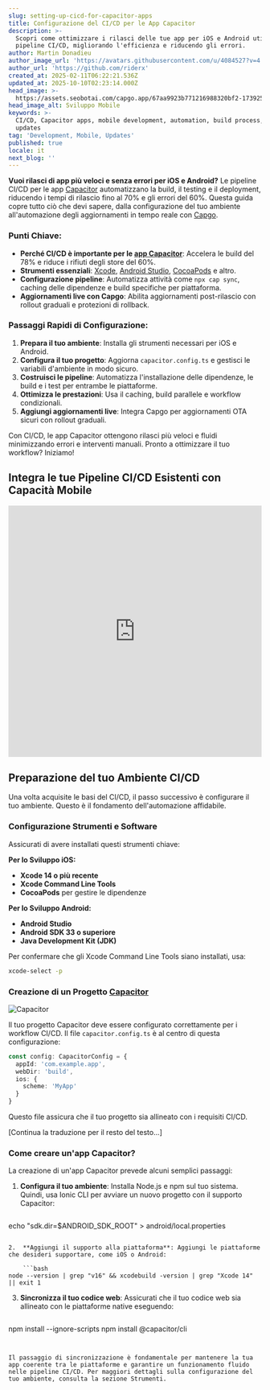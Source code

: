 ```yaml
---
slug: setting-up-cicd-for-capacitor-apps
title: Configurazione del CI/CD per le App Capacitor
description: >-
  Scopri come ottimizzare i rilasci delle tue app per iOS e Android utilizzando
  pipeline CI/CD, migliorando l'efficienza e riducendo gli errori.
author: Martin Donadieu
author_image_url: 'https://avatars.githubusercontent.com/u/4084527?v=4'
author_url: 'https://github.com/riderx'
created_at: 2025-02-11T06:22:21.536Z
updated_at: 2025-10-10T02:23:14.000Z
head_image: >-
  https://assets.seobotai.com/capgo.app/67aa9923b771216988320bf2-1739254956493.jpg
head_image_alt: Sviluppo Mobile
keywords: >-
  CI/CD, Capacitor apps, mobile development, automation, build process, live
  updates
tag: 'Development, Mobile, Updates'
published: true
locale: it
next_blog: ''
---
```

**Vuoi rilasci di app più veloci e senza errori per iOS e Android?** Le pipeline CI/CD per le app [Capacitor](https://capacitorjs.com/) automatizzano la build, il testing e il deployment, riducendo i tempi di rilascio fino al 70% e gli errori del 60%. Questa guida copre tutto ciò che devi sapere, dalla configurazione del tuo ambiente all'automazione degli aggiornamenti in tempo reale con [Capgo](https://capgo.app/).

### Punti Chiave:

- **Perché CI/CD è importante per le [app Capacitor](https://capgo.app/blog/capacitor-comprehensive-guide/)**: Accelera le build del 78% e riduce i rifiuti degli store del 60%.
- **Strumenti essenziali**: [Xcode](https://developer.apple.com/xcode/), [Android Studio](https://developer.android.com/studio), [CocoaPods](https://cocoapods.org/) e altro.
- **Configurazione pipeline**: Automatizza attività come `npx cap sync`, caching delle dipendenze e build specifiche per piattaforma.
- **Aggiornamenti live con Capgo**: Abilita aggiornamenti post-rilascio con rollout graduali e protezioni di rollback.

### Passaggi Rapidi di Configurazione:

1. **Prepara il tuo ambiente**: Installa gli strumenti necessari per iOS e Android.
2. **Configura il tuo progetto**: Aggiorna `capacitor.config.ts` e gestisci le variabili d'ambiente in modo sicuro.
3. **Costruisci le pipeline**: Automatizza l'installazione delle dipendenze, le build e i test per entrambe le piattaforme.
4. **Ottimizza le prestazioni**: Usa il caching, build parallele e workflow condizionali.
5. **Aggiungi aggiornamenti live**: Integra Capgo per aggiornamenti OTA sicuri con rollout graduali.

Con CI/CD, le app Capacitor ottengono rilasci più veloci e fluidi minimizzando errori e interventi manuali. Pronto a ottimizzare il tuo workflow? Iniziamo!

## Integra le tue Pipeline CI/CD Esistenti con Capacità Mobile

<iframe src="https://www.youtube.com/embed/rIPnuVwvbb0" aria-label="YouTube video player" frameborder="0" allow="accelerometer; autoplay; clipboard-write; encrypted-media; gyroscope; picture-in-picture; web-share" referrerpolicy="strict-origin-when-cross-origin" style="width: 100%; height: 500px;" allowfullscreen></iframe>

## Preparazione del tuo Ambiente CI/CD

Una volta acquisite le basi del CI/CD, il passo successivo è configurare il tuo ambiente. Questo è il fondamento dell'automazione affidabile.

### Configurazione Strumenti e Software

Assicurati di avere installati questi strumenti chiave:

**Per lo Sviluppo iOS:**

- **Xcode 14 o più recente**
- **Xcode Command Line Tools**
- **CocoaPods** per gestire le dipendenze

**Per lo Sviluppo Android:**

- **Android Studio**
- **Android SDK 33 o superiore**
- **Java Development Kit (JDK)**

Per confermare che gli Xcode Command Line Tools siano installati, usa:

```bash
xcode-select -p
```

### Creazione di un Progetto [Capacitor](https://capacitorjs.com/)

![Capacitor](https://mars-images.imgix.net/seobot/screenshots/capacitorjs.com-4c1a6a7e452082d30f5bff9840b00b7d-2025-02-11.jpg?auto=compress)

Il tuo progetto Capacitor deve essere configurato correttamente per i workflow CI/CD. Il file `capacitor.config.ts` è al centro di questa configurazione:

```typescript
const config: CapacitorConfig = {
  appId: 'com.example.app',
  webDir: 'build',
  ios: { 
    scheme: 'MyApp'
  }
}
```

Questo file assicura che il tuo progetto sia allineato con i requisiti CI/CD.

[Continua la traduzione per il resto del testo...]

### Come creare un'app Capacitor?

La creazione di un'app Capacitor prevede alcuni semplici passaggi:

1.  **Configura il tuo ambiente**: Installa Node.js e npm sul tuo sistema. Quindi, usa Ionic CLI per avviare un nuovo progetto con il supporto Capacitor:
    
    ```bash
echo "sdk.dir=$ANDROID_SDK_ROOT" > android/local.properties
```
    
2.  **Aggiungi il supporto alla piattaforma**: Aggiungi le piattaforme che desideri supportare, come iOS o Android:
    
    ```bash
node --version | grep "v16" && xcodebuild -version | grep "Xcode 14" || exit 1
```
    
3.  **Sincronizza il tuo codice web**: Assicurati che il tuo codice web sia allineato con le piattaforme native eseguendo:
    
    ```bash
npm install --ignore-scripts
npm install @capacitor/cli
```
    

Il passaggio di sincronizzazione è fondamentale per mantenere la tua app coerente tra le piattaforme e garantire un funzionamento fluido nelle pipeline CI/CD. Per maggiori dettagli sulla configurazione del tuo ambiente, consulta la sezione Strumenti.
